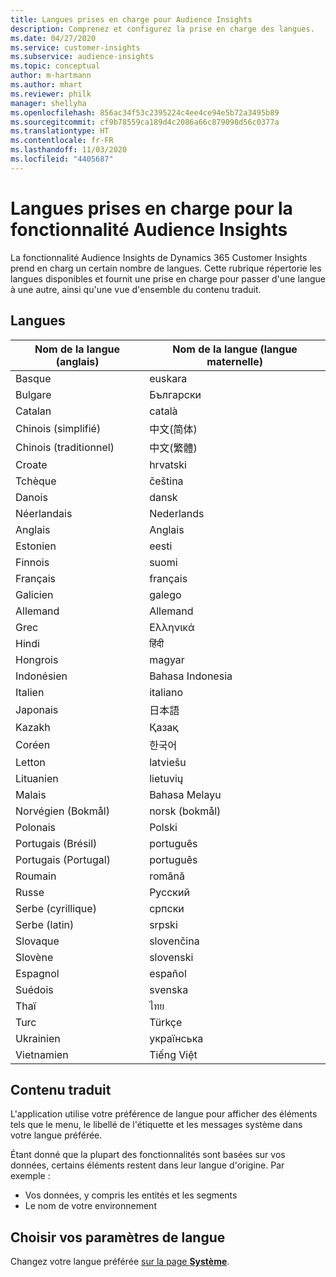 ```yaml
---
title: Langues prises en charge pour Audience Insights
description: Comprenez et configurez la prise en charge des langues.
ms.date: 04/27/2020
ms.service: customer-insights
ms.subservice: audience-insights
ms.topic: conceptual
author: m-hartmann
ms.author: mhart
ms.reviewer: philk
manager: shellyha
ms.openlocfilehash: 856ac34f53c2395224c4ee4ce94e5b72a3495b89
ms.sourcegitcommit: cf9b78559ca189d4c2086a66c879098d56c0377a
ms.translationtype: HT
ms.contentlocale: fr-FR
ms.lasthandoff: 11/03/2020
ms.locfileid: "4405687"
---
```

# <a name="supported-languages-for-audience-insights-capability"></a>Langues prises en charge pour la fonctionnalité Audience Insights

La fonctionnalité Audience Insights de Dynamics 365 Customer Insights prend en charg un certain nombre de langues. Cette rubrique répertorie les langues disponibles et fournit une prise en charge pour passer d'une langue à une autre, ainsi qu'une vue d'ensemble du contenu traduit.

## <a name="languages"></a>Langues

| Nom de la langue (anglais)|  Nom de la langue (langue maternelle) |
| ------------- | ------------- |
| Basque | euskara |
| Bulgare | Български |
| Catalan | català |
| Chinois (simplifié) | 中文(简体) |
| Chinois (traditionnel) | 中文(繁體) |
| Croate | hrvatski |
| Tchèque | čeština |
| Danois | dansk |
| Néerlandais | Nederlands |
| Anglais | Anglais |
| Estonien | eesti |
| Finnois | suomi |
| Français | français |
| Galicien | galego |
| Allemand | Allemand |
| Grec | Ελληνικά |
| Hindi | हिंदी |
| Hongrois | magyar |
| Indonésien | Bahasa Indonesia |
| Italien | italiano |
| Japonais | 日本語 |
| Kazakh | Қазақ |
| Coréen | 한국어 |
| Letton | latviešu |
| Lituanien | lietuvių |
| Malais | Bahasa Melayu |
| Norvégien (Bokmål) | norsk (bokmål) |
| Polonais | Polski |
| Portugais (Brésil) | português |
| Portugais (Portugal) | português |
| Roumain | română |
| Russe | Русский |
| Serbe (cyrillique) | српски |
| Serbe (latin) | srpski |
| Slovaque | slovenčina |
| Slovène | slovenski |
| Espagnol | español |
| Suédois | svenska |
| Thaï | ไทย |
| Turc | Türkçe |
| Ukrainien | українська |
| Vietnamien | Tiếng Việt |

## <a name="whats-translated"></a>Contenu traduit

L'application utilise votre préférence de langue pour afficher des éléments tels que le menu, le libellé de l'étiquette et les messages système dans votre langue préférée.

Étant donné que la plupart des fonctionnalités sont basées sur vos données, certains éléments restent dans leur langue d'origine. Par exemple :

- Vos données, y compris les entités et les segments
- Le nom de votre environnement

## <a name="choose-your-language-settings"></a>Choisir vos paramètres de langue  

Changez votre langue préférée [sur la page **Système**](system.md).

